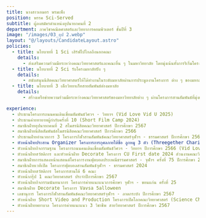 ```yaml
---
title: นางสาวเอมอร พรมเพ็ง
position: พรรค Sci-Served
subtitle: ผู้ลงสมัครตำแหน่งอุปนายกคนที่ 2
department: ภาควิชาคณิตศาสตร์และวิทยาการคอมพิวเตอร์ ชั้นปีที่ 3
image: "/images/03_อุป 2.webp"
layout: "@/layouts/CandidateLayout.astro"
policies:
  - title: นโยบายที่ 1 Sci เสิร์ฟไปไกลถึงนอกคณะ
    details:
      - ส่งเสริมความร่วมมือระหว่างคณะวิทยาศาสตร์และคณะอื่น ๆ ในมหาวิทยาลัย โดยมุ่งเน้นทั้งการริเริ่มโครงการใหม่ ๆ และพัฒนาโครงการให้มีศักยภาพยิ่งขึ้น 
  - title: นโยบายที่ 2 Sci รับโครงมหาลัยปัง ๆ
    details:
      - สนับสนุนนิสิตคณะวิทยาศาสตร์ให้ได้ทํางานในระดับมหาลัยผ่านการประมูลงานโครงการ ต่าง ๆ ของมหาลัยฯ 
  - title: นโยบายที่ 3 เด็กวิทยาเก็ทสายสัมพันธ์ต่างมหาลัย
    details:
      - สร้างเครือข่ายความร่วมมือระหว่างคณะวิทยาศาสตร์ของมหาวิทยาลัยต่าง ๆ ผ่านโครงการสานสัมพันธ์ที่มุ่งเน้นที่การทํางานร่วมกัน และการสร้างความสัมพันธ์อันดีระหว่างมหาวิทยาลัย 

experience:
  - ประธานโครงการถนนคนเดินเชื่อมสัมพันธ์วิศวฯ - วิทยาฯ (Vid Love Vid U 2025) 
  - ประธานค่ายทายาทผู้กํากับครั้งที่ 10 (Short Film Camp 2024) 
  - สมาชิกฝ่ายอุปนายกคนที่ 2 สโมสรนิสิตคณะวิทยาศาสตร์ ปีการศึกษา 2567
  - สมาชิกฝ่ายนิสิตสัมพันธ์สโมสรนิสิตคณะวิทยาศาสตร์ ปีการศึกษา 2566 
  - ประธานฝ่ายอํานวยการ 3 โครงการกีฬาสานสัมพันธ์คณะวิทยาศาสตร์จุฬาฯ - ธรรมศาสตร์ ปีการศึกษา 2567
  - หัวหน้าฝ่ายประสาน Organizer โครงการการกุศลภายใต้ชื่อ ลูกหมู 3 ตัว (Threegether Charity: Look Mhoo 3  Tua) ปีการศึกษา 2567 
  - หัวหน้าฝ่ายกิจกรรมฐาน โครงการถนนคนเดินเชื่อมสัมพันธ์วิศวฯ - วิทยาฯ ปีการศึกษา 2566 (Vid Love Vid U 2024) 
  - หัวหน้าฝ่ายสวัสดิการ และหัวหน้าฝ่าย Decorate โครงการ CU First date 2024 ส่วนงานคณะวิทยาศาสตร์ 
  - สมาชิกฝ่ายการแสดงหน้าแสตนด์โครงการงานฟุตบอลประเพณีธรรมศาสตร์ - จุฬาฯ ครั้งที่ 75 ปีการศึกษา 2567 
  - สมาชิกฝ่ายเวทีเปิด โครงการฟุตบอลสานสัมพันธ์จุฬาฯ - ธรรมศาสตร์ 2024 
  - หัวหน้าฝ่ายสวัสดิการ โครงการสานโต้ 6 คณะ 
  - หัวหน้ากรุ๊ป 1 คณะวิทยาศาสตร์ ประจําปีการศึกษา 2567 
  - หัวหน้าฝ่ายกิจกรรมนันทนาการ โครงการค่ายแนะแนวการศึกษา จุฬาฯ - ขอนแก่น ครั้งที่ 25
  - สมาชิกฝ่าย Decorate โครงการ Vavsa 5alloween 
  - เลขานุการ โครงการกีฬาสานสัมพันธ์คณะวิทยาศาสตร์จุฬาฯ - ลาดกระบัง ปีการศึกษา 2567 
  - หัวหน้าฝ่าย Short Video and Production โครงการเปิดโลกคณะวิทยาศาสตร์ (Science Chula Open House  2025) ปีการศึกษา 2567 
  - หัวหน้าฝ่ายพยาบาล โครงการค่ายแนะแนว 3 วิชาชีพ สายวิทยาศาสตร์ ปีการศึกษา 2567
---
```

